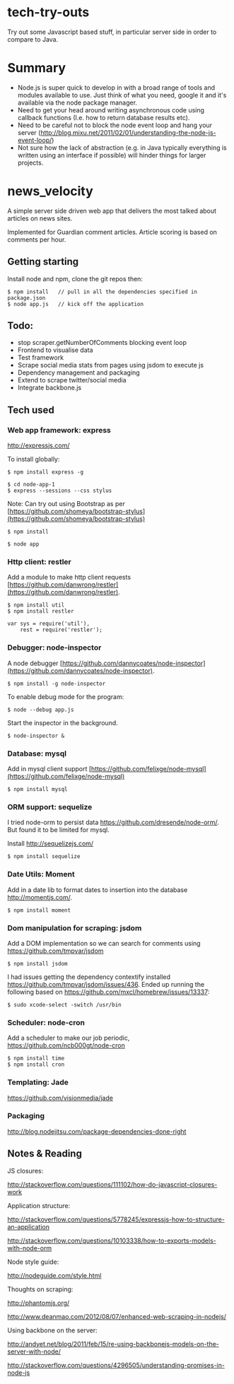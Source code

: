 # tech-try-outs

Try out some Javascript based stuff, in particular server side in order to compare to Java.

# Summary

- Node.js is super quick to develop in with a broad range of tools and modules available to use.  Just think of what you need, google it and it's available via the node package manager.
- Need to get your head around writing asynchronous code using callback functions (I.e. how to return database results etc).
- Need to be careful not to block the node event loop and hang your server (http://blog.mixu.net/2011/02/01/understanding-the-node-js-event-loop/)
- Not sure how the lack of abstraction (e.g. in Java typically everything is written using an interface if possible) will hinder things for larger projects.

# news_velocity

A simple server side driven web app that delivers the most talked about articles on news sites.

Implemented for Guardian comment articles.  Article scoring is based on comments per hour.

## Getting starting

Install node and npm, clone the git repos then:

    $ npm install   // pull in all the dependencies specified in package.json
    $ node app.js   // kick off the application

## Todo:
- stop scraper.getNumberOfComments blocking event loop
- Frontend to visualise data
- Test framework
- Scrape social media stats from pages using jsdom to execute js
- Dependency management and packaging
- Extend to scrape twitter/social media
- Integrate backbone.js

## Tech used

### Web app framework: express

http://expressjs.com/

To install globally:

	$ npm install express -g

	$ cd node-app-1
	$ express --sessions --css stylus

Note: Can try out using Bootstrap as per [https://github.com/shomeya/bootstrap-stylus](https://github.com/shomeya/bootstrap-stylus)

	$ npm install

	$ node app

### Http client: restler

Add a module to make http client requests [https://github.com/danwrong/restler](https://github.com/danwrong/restler).

    $ npm install util
    $ npm install restler

    var sys = require('util'),
        rest = require('restler');

### Debugger: node-inspector

A node debugger [https://github.com/dannycoates/node-inspector](https://github.com/dannycoates/node-inspector).

    $ npm install -g node-inspector

To enable debug mode for the program:

    $ node --debug app.js

Start the inspector in the background.

    $ node-inspector &

### Database: mysql

Add in mysql client support [https://github.com/felixge/node-mysql](https://github.com/felixge/node-mysql)

    $ npm install mysql

### ORM support: sequelize

I tried node-orm to persist data https://github.com/dresende/node-orm/.  But found it to be limited for mysql.

Install http://sequelizejs.com/

    $ npm install sequelize

### Date Utils: Moment

Add in a date lib to format dates to insertion into the database http://momentjs.com/.

    $ npm install moment

### Dom manipulation for scraping: jsdom

Add a DOM implementation so we can search for comments using https://github.com/tmpvar/jsdom

    $ npm install jsdom

I had issues getting the dependency contextify installed https://github.com/tmpvar/jsdom/issues/436.  Ended up running the following based on https://github.com/mxcl/homebrew/issues/13337:

    $ sudo xcode-select -switch /usr/bin

### Scheduler: node-cron

Add a scheduler to make our job periodic, https://github.com/ncb000gt/node-cron

    $ npm install time
    $ npm install cron

### Templating: Jade

https://github.com/visionmedia/jade

### Packaging

http://blog.nodejitsu.com/package-dependencies-done-right


## Notes & Reading

JS closures:

http://stackoverflow.com/questions/111102/how-do-javascript-closures-work

Application structure:

http://stackoverflow.com/questions/5778245/expressjs-how-to-structure-an-application

http://stackoverflow.com/questions/10103338/how-to-exports-models-with-node-orm

Node style guide:

http://nodeguide.com/style.html

Thoughts on scraping:

http://phantomjs.org/

http://www.deanmao.com/2012/08/07/enhanced-web-scraping-in-nodejs/

Using backbone on the server:

http://andyet.net/blog/2011/feb/15/re-using-backbonejs-models-on-the-server-with-node/

http://stackoverflow.com/questions/4296505/understanding-promises-in-node-js